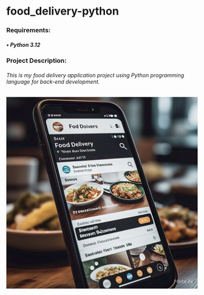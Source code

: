 # food_delivery-python

### Requirements:
##### • Python 3.12

### Project Description:
###### This is my food delivery application project using Python programming language for back-end development.

![alt text](food_delivery.jpg)
